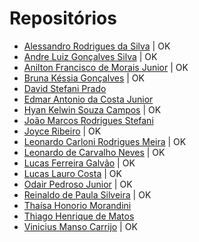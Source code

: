 # Repositórios

* [Alessandro Rodrigues da Silva](https://github.com/alessandrorsilva/unifacef-react-typescript) | OK
* [Andre Luiz Gonçalves Silva](https://github.com/andrebetta123/unifacef-react-typescript) | OK
* [Anilton Francisco de Morais Junior](https://github.com/AniltonMoraisJr/aulaReactJS) | OK
* [Bruna Késsia Gonçalves](https://github.com/brugoncalves/unifacef-react-typescript) | OK
* [David Stefani Prado](https://github.com/DavidPrado/posaulareact)
* [Edmar Antonio da Costa Junior]()
* [Hyan Kelwin Souza Campos](https://github.com/hyankelwin/reactjs-typescript-unifacef) | OK
* [João Marcos Rodrigues Stefani](https://github.com/JoaoStefani/unifacef-react-typescript)
* [Joyce Ribeiro](https://github.com/riberjoy/unifacef-react-typescript/tree/master) | OK
* [Leonardo Carloni Rodrigues Meira](https://github.com/LeoCarloni/unifacef-react-typescript) | OK
* [Leonardo de Carvalho Neves](https://github.com/neves-c-leonardo/projeto-react-unifacef) | OK
* [Lucas Ferreira Galvão](https://github.com/lucasferreiragalvao/projeto-reactjs-typescript-unifacef) | OK
* [Lucas Lauro Costa](https://github.com/LucasLauro96/react-facef) | OK
* [Odair Pedroso Junior](https://github.com/odair-pedroso/react-unifacef) | OK
* [Reinaldo de Paula Silveira](https://github.com/rpsilveira/projeto-react-unifacef) | OK
* [Thaísa Honorio Morandini](https://github.com/thaisamorandini89/unifacefreactapp)
* [Thiago Henrique de Matos](https://github.com/ThiagoHMatos)
* [Vinicius Manso Carrijo](https://github.com/ViniciusCarrijo/react-facef) | OK
